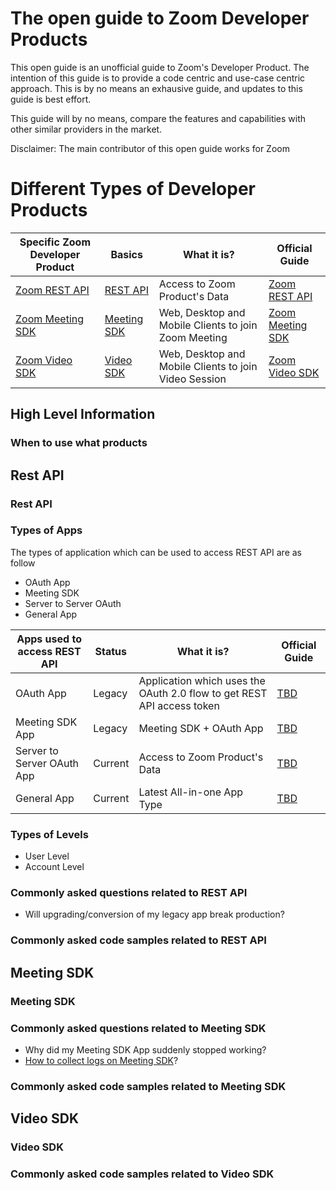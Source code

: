 The open guide to Zoom Developer Products
=========================================

This open guide is an unofficial guide to Zoom's Developer Product. The intention of this guide is to provide a code centric and use-case centric approach. This is by no means an exhausive guide, and updates to this guide is best effort. 

This guide will by no means, compare the features and capabilities with other similar providers in the market.

Disclaimer: The main contributor of this open guide works for Zoom

Different Types of Developer Products
=====================================

| Specific Zoom Developer Product       | Basics                         | What it is?                   | Official Guide                                 |
|---------------------------------------|--------------------------------|-------------------------------|------------------------------------------------|
| [Zoom REST API](#)                    | [REST API](#Rest-API)                  | Access to Zoom Product's Data   | [Zoom REST API](https://developers.zoom.us/docs/api/)             |
| [Zoom Meeting SDK](#)                 | [Meeting SDK](#Meeting-SDK)                  | Web, Desktop and Mobile Clients to join Zoom Meeting  | [Zoom Meeting SDK](https://developers.zoom.us/docs/meeting-sdk/)             |
| [Zoom Video SDK](#)                   | [Video SDK](#Video-SDK)                  | Web, Desktop and Mobile Clients to join Video Session | [Zoom Video SDK](https://developers.zoom.us/docs/video-sdk/)             |

High Level Information
----------------------

### When to use what products

Rest API
--------

### Rest API

### Types of Apps

The types of application which can be used to access REST API are as follow

- OAuth App
- Meeting SDK
- Server to Server OAuth
- General App

| Apps used to access REST API     | Status                         | What it is?                   | Official Guide                                 |
|---------------------------------------|--------------------------------|-------------------------------|------------------------------------------------|
| OAuth App                   | Legacy              | Application which uses the OAuth 2.0 flow to get REST API access token   | [TBD]()             |
| Meeting SDK App             | Legacy              | Meeting SDK + OAuth App  | [TBD]()             |
| Server to Server OAuth App  |  Current            | Access to Zoom Product's Data   | [TBD]()             |
| General App                 | Current             | Latest All-in-one App Type  | [TBD]()             |

### Types of Levels

- User Level
- Account Level

### Commonly asked questions related to REST API

- Will upgrading/conversion of my legacy app break production?

### Commonly asked code samples related to REST API

Meeting SDK
-----------

### Meeting SDK 

### Commonly asked questions related to Meeting SDK

- Why did my Meeting SDK App suddenly stopped working?
- [How to collect logs on Meeting SDK](https://developers.zoom.us/blog/msdk-log-retrieval-instructions/)?

### Commonly asked code samples related to Meeting SDK

Video SDK
---------

### Video SDK

### Commonly asked code samples related to Video SDK
